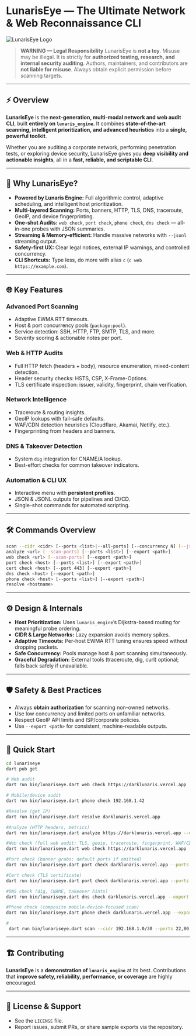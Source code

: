 # LunarisEye — The Ultimate Network & Web Reconnaissance CLI

![LunarisEye Logo](https://i.top4top.io/p_3516chmld1.png)

> **WARNING — Legal Responsibility**
> LunarisEye is **not a toy**. Misuse may be illegal. It is strictly for **authorized testing, research, and internal security auditing**. Authors, maintainers, and contributors are **not liable for misuse**. Always obtain explicit permission before scanning targets.

---

## ⚡ Overview

**LunarisEye** is the **next-generation, multi-modal network and web audit CLI**, built **entirely on `lunaris_engine`**. It combines **state-of-the-art scanning, intelligent prioritization, and advanced heuristics** into a **single, powerful toolkit**.

Whether you are auditing a corporate network, performing penetration tests, or exploring device security, LunarisEye gives you **deep visibility and actionable insights**, all in a **fast, reliable, and scriptable CLI**.

---

## 🚀 Why LunarisEye?

* **Powered by Lunaris Engine:** Full algorithmic control, adaptive scheduling, and intelligent host prioritization.
* **Multi-layered Scanning:** Ports, banners, HTTP, TLS, DNS, traceroute, GeoIP, and device fingerprinting.
* **One-shot Audits:** `web check`, `port check`, `phone check`, `dns check` — all-in-one probes with JSON summaries.
* **Streaming & Memory-efficient:** Handle massive networks with `--jsonl` streaming output.
* **Safety-first UX:** Clear legal notices, external IP warnings, and controlled concurrency.
* **CLI Shortcuts:** Type less, do more with alias `c` (`c web https://example.com`).

---

## 🌐 Key Features

### Advanced Port Scanning

* Adaptive EWMA RTT timeouts.
* Host & port concurrency pools (`package:pool`).
* Service detection: SSH, HTTP, FTP, SMTP, TLS, and more.
* Severity scoring & actionable notes per port.

### Web & HTTP Audits

* Full HTTP fetch (headers + body), resource enumeration, mixed-content detection.
* Header security checks: HSTS, CSP, X-Frame-Options.
* TLS certificate inspection: issuer, validity, fingerprint, chain verification.

### Network Intelligence

* Traceroute & routing insights.
* GeoIP lookups with fail-safe defaults.
* WAF/CDN detection heuristics (Cloudflare, Akamai, Netlify, etc.).
* Fingerprinting from headers and banners.

### DNS & Takeover Detection

* System `dig` integration for CNAME/A lookup.
* Best-effort checks for common takeover indicators.

### Automation & CLI UX

* Interactive menu with **persistent profiles**.
* JSON & JSONL outputs for pipelines and CI/CD.
* Single-shot commands for automated scripting.

---

## 🛠 Commands Overview

```bash
scan --cidr <cidr> [--ports <list>|--all-ports] [--concurrency N] [--jsonl] [--export <path>]
analyze <url> [--scan-ports] [--ports <list>] [--export <path>]
web check <url> [--scan-ports] [--export <path>]
port check <host> [--ports <list>] [--export <path>]
cert check <host> [--port 443] [--export <path>]
dns check <host> [--export <path>]
phone check <host> [--ports <list>] [--export <path>]
resolve <hostname>
```

---

## ⚙ Design & Internals

* **Host Prioritization:** Uses `lunaris_engine`’s Dijkstra-based routing for meaningful probe ordering.
* **CIDR & Large Networks:** Lazy expansion avoids memory spikes.
* **Adaptive Timeouts:** Per-host EWMA RTT tuning ensures speed without dropping packets.
* **Safe Concurrency:** Pools manage host & port scanning simultaneously.
* **Graceful Degradation:** External tools (traceroute, dig, curl) optional; falls back safely if unavailable.

---

## 🛡 Safety & Best Practices

* Always **obtain authorization** for scanning non-owned networks.
* Use low concurrency and limited ports on unfamiliar networks.
* Respect GeoIP API limits and ISP/corporate policies.
* Use `--export <path>` for consistent, machine-readable outputs.

---

## 🚀 Quick Start

```bash
cd lunariseye
dart pub get

# Web audit
dart run bin/lunariseye.dart web check https://darklunaris.vercel.app

# Mobile/device audit
dart run bin/lunariseye.dart phone check 192.168.1.42

#Resolve (get IP)
dart run bin/lunariseye.dart resolve darklunaris.vercel.app

#Analyze (HTTP headers, metrics)
dart run bin/lunariseye.dart analyze https://darklunaris.vercel.app --export lunariseye_analyze_darklunaris.json --allow-external

#Web check (full web audit: TLS, geoip, traceroute, fingerprint, WAF/CDN)
dart run bin/lunariseye.dart web check https://darklunaris.vercel.app --export lunariseye_webcheck_darklunaris.json --allow-external

#Port check (banner grabs; default ports if omitted)
dart run bin/lunariseye.dart port check darklunaris.vercel.app --ports 80,443 --export lunariseye_portcheck_darklunaris.json --allow-external

#Cert check (TLS certificate)
dart run bin/lunariseye.dart port check darklunaris.vercel.app --ports 80,443 --export lunariseye_portcheck_darklunaris.json --allow-external

#DNS check (dig, CNAME, takeover hints)
dart run bin/lunariseye.dart dns check darklunaris.vercel.app --export lunariseye_dns_darklunaris.json --allow-external

#Phone check (composite mobile-device-focused scan)
dart run bin/lunariseye.dart phone check darklunaris.vercel.app --export lunariseye_phone_darklunaris.json --allow-external

#
 dart run bin/lunariseye.dart scan --cidr 192.168.1.0/30 --ports 22,80,443 --json; echo '---FILES---'; ls -t lunariseye_scan_*.json 2>/dev/null | head -n1; echo '---CONTENT---'; FILE=$(ls -t lunariseye_scan_*.json 2>/dev/null | head -n1); if [ -n \"$FILE\" ]; then sed -n '1,240p' \"$FILE\"; fi"
```

---

## 🏗 Contributing

**LunarisEye** is a **demonstration of `lunaris_engine`** at its best. Contributions that **improve safety, reliability, performance, or coverage** are highly encouraged.

---

## 📄 License & Support

* See the `LICENSE` file.
* Report issues, submit PRs, or share sample exports via the repository.
